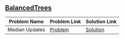 ## [BalancedTrees](https://www.hackerrank.com/domains/data-structures/balanced-trees)

Problem Name|Problem Link|Solution Link
---|---|---
Median Updates|[Problem](https://www.hackerrank.com/challenges/median/problem)|[Solution](/median.cpp)
